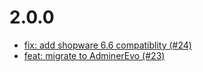 # 2.0.0
- [fix: add shopware 6.6 compatiblity (#24)](/4273161)
- [feat: migrate to AdminerEvo (#23)](/ae07406)